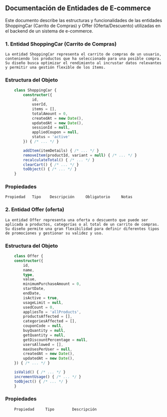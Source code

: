 ## Documentación de Entidades de E-commerce
Este documento describe las estructuras y funcionalidades de las entidades ShoppingCar (Carrito de Compras) y Offer (Oferta/Descuento) utilizadas en el backend de un sistema de e-commerce.

### 1. Entidad ShoppingCar (Carrito de Compras)

    La entidad ShoppingCar representa el carrito de compras de un usuario, conteniendo los productos que ha seleccionado para una posible compra. Su diseño busca optimizar el rendimiento al incrustar datos relevantes y permitir una gestión flexible de los ítems.

### Estructura del Objeto

```ts
    class ShoppingCar {
        constructor({
            id,
            userId,
            items = [],
            totalAmount = 0,
            createdAt = new Date(),
            updatedAt = new Date(),
            sessionId = null,
            appliedCoupon = null,
            status = 'active'
        }) { /* ... */ }

        addItem(itemDetails) { /* ... */ }
        removeItem(productId, variant = null) { /* ... */ }
        recalculateTotal() { /* ... */ }
        clearCart() { /* ... */ }
        toObject() { /* ... */ }
    }
```

### Propiedades
```
Propiedad   Tipo    Descripción     Obligatorio     Notas
```

### 2. Entidad Offer (oferta)

    La entidad Offer representa una oferta o descuento que puede ser aplicada a productos, categorías o al total de un carrito de compras. Su diseño permite una gran flexibilidad para definir diferentes tipos de promociones y gestionar su validez y uso.

### Estructura del Objeto
```ts
    class Offer {
    constructor({
        id,
        name,
        type,
        value,
        minimumPurchaseAmount = 0,
        startDate,
        endDate,
        isActive = true,
        usageLimit = null,
        usedCount = 0,
        appliesTo = 'allProducts',
        productsAffected = [],
        categoriesAffected = [],
        couponCode = null,
        buyQuantity = null,
        getQuantity = null,
        getDiscountPercentage = null,
        usersAllowed = [],
        maxUsesPerUser = null,
        createdAt = new Date(),
        updatedAt = new Date(),
    }) { /* ... */ }

    isValid() { /* ... */ }
    incrementUsage() { /* ... */ }
    toObject() { /* ... */ }
    }
```

### Propiedades
```
    Propiedad     Tipo        Descripción
```